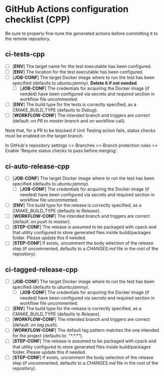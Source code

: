 # GitHub Actions configuration checklist (CPP)

Be sure to properly fine-tune the generated actions before committing it to the remote repository.

## ci-tests-cpp

- [ ] [**ENV**] The target name for the test executable has been configured.
- [ ] [**ENV**] The location for the test executable has been configured.
- [ ] [**JOB-CONF**] The target Docker image where to run the test has been specified (defaults to
  *ubuntu:jammy*). **Delete it if not needed**.
    - [ ] [**JOB-CONF**] The credentials for acquiring the Docker image (if needed) have been configured
    via secrets and required section in workflow file uncommented.
- [ ] [**ENV**] The build type for the tests is correctly specified, as a CMAKE_BUILD_TYPE (defaults to
  *Debug*).
- [ ] [**WORKFLOW-CONF**] The intended branch and triggers are correct (default: *on PR to master
  branch* and on workflow call).

Note that, for a PR to be blocked if Unit Testing action fails, status checks must be enabled on the
target branch.

In GitHub's repository settings >> Branches >> Branch protection rules >> Enable 'Require status
checks to pass before merging'.

## ci-auto-release-cpp

- [ ] [**JOB-CONF**] The target Docker image where to run the test has been specified (defaults to
  *ubuntu:jammy*).
    - [ ] [**JOB-CONF**] The credentials for acquiring the Docker image (if needed) have been configured
    via secrets and required section in workflow file uncommented.
- [ ] [**ENV**] The build type for the release is correctly specified, as a CMAKE_BUILD_TYPE (defaults
  to *Release*).
- [ ] [**WORKFLOW-CONF**] The intended branch and triggers are correct (default: *on push to master*).
- [ ] [**STEP-CONF**] The release is assumed to be packaged with cpack and that utility configured to
  store generated files inside build/packages folder. Please update this if needed.
- [ ] [**STEP-CONF**] If exists, uncomment the body selection of the release step (if uncommented,
  defaults to a *CHANGES.md* file in the root of the repository).

## ci-tagged-release-cpp

- [ ] [**JOB-CONF**] The target Docker image where to run the test has been specified (defaults to
  *ubuntu:jammy*).
    - [ ] [**JOB-CONF**] The credentials for acquiring the Docker image (if needed) have been configured
    via secrets and required section in workflow file uncommented.
- [ ] [**ENV**] The build type for the release is correctly specified, as a CMAKE_BUILD_TYPE (defaults
  to *Release*).
- [ ] [**WORKFLOW-CONF**] The intended branch and triggers are correct (default: *on tag push*).
- [ ] [**WORKFLOW-CONF**] The default tag pattern matches the one intended for the project (defaults
  to: *"\*.\*.\*"*).
- [ ] [**STEP-CONF**] The release is assumed to be packaged with cpack and that utility configured to
  store generated files inside build/packages folder. Please update this if needed.
- [ ] [**STEP-CONF**] If exists, uncomment the body selection of the release step (if uncommented,
  defaults to a *CHANGES.md* file in the root of the repository).
